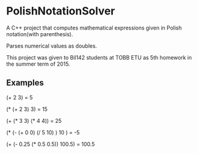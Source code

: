 # PolishNotationSolver
A C++ project that computes mathematical expressions given in Polish notation(with parenthesis).

Parses numerical values as doubles.

This project was given to Bil142 students at TOBB ETU as 5th homework in the summer term of 2015.

## Examples
(+ 2 3) = 5

(* (+ 2 3) 3) = 15

(+ (* 3 3) (* 4 4)) = 25

(* (- (+ 0 0) (/ 5 10) ) 10 ) = -5

(+ (- 0.25 (* 0.5 0.5)) 100.5) = 100.5

